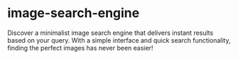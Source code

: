 # image-search-engine
Discover a minimalist image search engine that delivers instant results based on your query. With a simple interface and quick search functionality, finding the perfect images has never been easier!
